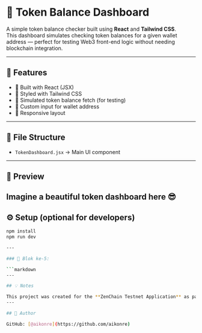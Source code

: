 # 🧮 Token Balance Dashboard

A simple token balance checker built using **React** and **Tailwind CSS**.  
This dashboard simulates checking token balances for a given wallet address — perfect for testing Web3 front-end logic without needing blockchain integration.

---

## 🚀 Features

- 📘 Built with React (JSX)
- 🎨 Styled with Tailwind CSS
- 🧪 Simulated token balance fetch (for testing)
- 🔢 Custom input for wallet address
- 📱 Responsive layout

---

## 📂 File Structure

- `TokenDashboard.jsx` → Main UI component
- ---

## 📸 Preview

Imagine a beautiful token dashboard here 😎
---

## ⚙️ Setup (optional for developers)

```bash
npm install
npm run dev

---

### 📄 Blok ke-5:

```markdown
---

## 💡 Notes

This project was created for the **ZenChain Testnet Application** as part of the form builder onboarding.
---

## 👤 Author

GitHub: [@aikonre](https://github.com/aikonre)
